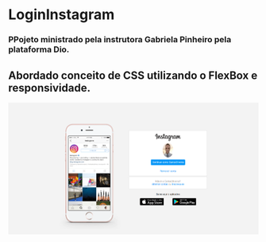 # LoginInstagram


### PPojeto ministrado pela instrutora Gabriela Pinheiro pela plataforma Dio.

## Abordado conceito de CSS utilizando o FlexBox e responsividade.



![Login](https://github.com/CarlosAlexFO/LoginInstagram/blob/main/img/Img.png)

